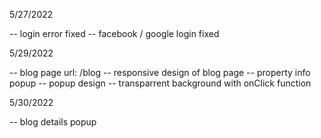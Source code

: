 5/27/2022

-- login error fixed
-- facebook / google login fixed

5/29/2022

-- blog page url: /blog
-- responsive design of blog page
-- property info popup
-- popup design
-- transparrent background with onClick function

5/30/2022

-- blog details popup

